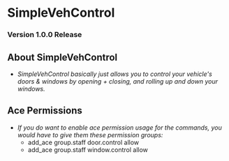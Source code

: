 # SimpleVehControl

### Version 1.0.0 Release

## About SimpleVehControl

- _SimpleVehControl basically just allows you to control your vehicle's doors & windows by opening + closing, and rolling up and down your windows._

## Ace Permissions

- _If you do want to enable ace permission usage for the commands, you would have to give them these permission groups:_
  - add_ace group.staff door.control allow
  - add_ace group.staff window.control allow
